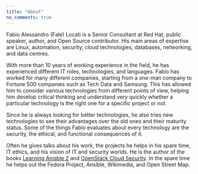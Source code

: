 ```yaml
---
title: "About"
no_comments: true
---
```


Fabio Alessandro (Fale) Locati is a Senior Consultant at Red Hat, public speaker, author, and Open Source contributor.
His main areas of expertise are Linux, automation, security, cloud technologies, databases, networking, and data centres.

With more than 10 years of working experience in the field, he has experienced different IT roles, technologies, and languages.
Fabio has worked for many different companies, starting from a one-man company to Fortune 500 companies such as Tech Data and Samsung.
This has allowed him to consider various technologies from different points of view, helping him develop critical thinking and understand very quickly whether a particular technology is the right one for a specific project or not.

Since he is always looking for better technologies, he also tries new technologies to see their advantages over the old ones and their maturity status.
Some of the things Fabio evaluates about every technology are the security, the ethical, and functional consequences of it.

Often he gives talks about his work, the projects he helps in his spare time, IT ethics, and his vision of IT and security worlds.
He is the author of the books [Learning Anisble 2](/publication/learning_ansible_2/) and [OpenStack Cloud Security](/publication/openstack_cloud_security/).
In the spare time he helps out the Fedora Project, Ansible, Wikimedia, and Open Street Map.
